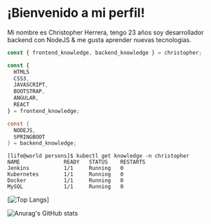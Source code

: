 
<!--
**Chris4589/Chris4589** is a ✨ _special_ ✨ repository because its `README.md` (this file) appears on your GitHub profile.

Here are some ideas to get you started:

- 🔭 I’m currently working on ...
- 🌱 I’m currently learning ...
- 👯 I’m looking to collaborate on ...
- 🤔 I’m looking for help with ...
- 💬 Ask me about ...
- 📫 How to reach me: ...
- 😄 Pronouns: ...
- ⚡ Fun fact: ...
-->
# ¡Bienvenido a mi perfil!

Mi nombre es Christopher Herrera, tengo 23 años soy desarrollador backend con NodeJS & me gusta aprender nuevas tecnologias.

```typescript
const { frontend_knowledge, backend_knowledge } = christopher;
```

```js
const {
  HTML5
  CSS3,
  JAVASCRIPT,
  BOOTSTRAP,
  ANGULAR,
  REACT
} = frontend_knowledge;
```

```java
const {
  NODEJS,
  SPRINGBOOT
} = backend_knowledge;
```

```code
[life@world persons]$ kubectl get knowledge -n christopher
NAME              READY   STATUS    RESTARTS  
Jenkins           1/1     Running   0          
Kubernetes        1/1     Running   0          
Docker            1/1     Running   0     
MySQL             1/1     Running   0        

```

[![Top Langs](https://github-readme-stats.vercel.app/api/top-langs/?username=Chris4589&theme=radical&count_private=true)]

![Anurag's GitHub stats](https://github-readme-stats.vercel.app/api?username=Chris4589&theme=radical&count_private=true)
